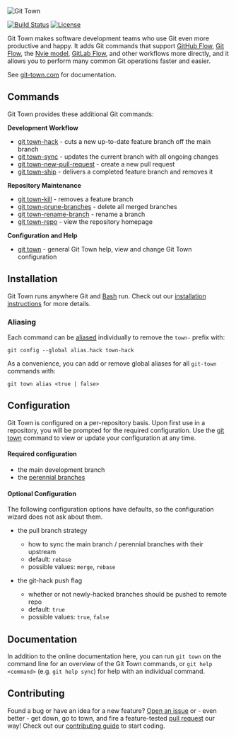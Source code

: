 ![Git Town](http://originate.github.io/git-town/documentation/logo-horizontal.svg)

[![Build Status](https://circleci.com/gh/Originate/git-town/tree/master.svg?style=shield)](https://circleci.com/gh/Originate/git-town/tree/master)
[![License](http://img.shields.io/:license-MIT-blue.svg?style=flat)](LICENSE)

Git Town makes software development teams who use Git even more productive and happy.
It adds Git commands that support
[GitHub Flow](http://scottchacon.com/2011/08/31/github-flow.html),
[Git Flow](https://www.atlassian.com/git/tutorials/comparing-workflows/feature-branch-workflow),
the [Nvie model](http://nvie.com/posts/a-successful-git-branching-model),
[GitLab Flow](https://about.gitlab.com/2014/09/29/gitlab-flow/),
and other workflows more directly,
and it allows you to perform many common Git operations faster and easier.

See [git-town.com](http://www.git-town.com) for documentation.


## Commands

Git Town provides these additional Git commands:

__Development Workflow__

* [git town-hack](/documentation/commands/git-hack.md) - cuts a new up-to-date feature branch off the main branch
* [git town-sync](/documentation/commands/git-sync.md) - updates the current branch with all ongoing changes
* [git town-new-pull-request](/documentation/commands/git-new-pull-request.md) - create a new pull request
* [git town-ship](/documentation/commands/git-ship.md) - delivers a completed feature branch and removes it


__Repository Maintenance__

* [git town-kill](/documentation/commands/git-kill.md) - removes a feature branch
* [git town-prune-branches](/documentation/commands/git-prune-branches.md) - delete all merged branches
* [git town-rename-branch](/documentation/commands/git-rename-branch.md) - rename a branch
* [git town-repo](/documentation/commands/git-repo.md) - view the repository homepage


__Configuration and Help__

* [git town](/documentation/commands/git-town.md) - general Git Town help, view and change Git Town configuration


## Installation

Git Town runs anywhere Git and [Bash](https://www.gnu.org/software/bash/bash.html) run.
Check out our [installation instructions](http://www.git-town.com/install.html) for more details.

### Aliasing

Each command can be [aliased](https://git-scm.com/book/en/v2/Git-Basics-Git-Aliases) individually to remove the `town-` prefix with:
```
git config --global alias.hack town-hack
```

As a convenience, you can add or remove global aliases for all `git-town` commands with:
```
git town alias <true | false>
```

## Configuration

Git Town is configured on a per-repository basis.
Upon first use in a repository, you will be prompted for the required configuration.
Use the [git town](/documentation/commands/git-town.md) command to view or update your configuration at any time.

#### Required configuration

* the main development branch
* the [perennial branches](/documentation/development/branch_hierarchy.md#perennial-branches)

#### Optional Configuration

The following configuration options have defaults, so the configuration wizard does not ask about them.

* the pull branch strategy
  * how to sync the main branch / perennial branches with their upstream
  * default: `rebase`
  * possible values: `merge`, `rebase`

* the git-hack push flag
  * whether or not newly-hacked branches should be pushed to remote repo
  * default: `true`
  * possible values: `true`, `false`


## Documentation

In addition to the online documentation here,
you can run `git town` on the command line for an overview of the Git Town commands,
or `git help <command>` (e.g. `git help sync`) for help with an individual command.


## Contributing

Found a bug or have an idea for a new feature?
[Open an issue](https://github.com/Originate/git-town/issues/new)
or - even better - get down, go to town, and fire a feature-tested
[pull request](https://help.github.com/articles/using-pull-requests/)
our way! Check out our [contributing guide](/CONTRIBUTING.md) to start coding.
